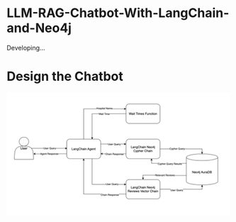# LLM-RAG-Chatbot-With-LangChain-and-Neo4j

Developing... 


# Design the Chatbot

![Architecture and data flow for the hospital system chatbot](images/Archc.png)